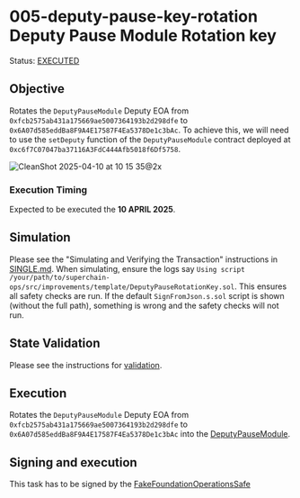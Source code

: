 # 005-deputy-pause-key-rotation Deputy Pause Module Rotation key

Status: [EXECUTED](https://sepolia.etherscan.io/tx/0x15eea8c7a5b7a2d6ec5f9434265db54504aec463dbb39b2cc341d15e15fb508f)

## Objective

Rotates the `DeputyPauseModule` Deputy EOA from `0xfcb2575ab431a175669ae5007364193b2d298dfe` to `0x6A07d585eddBa8F9A4E17587F4Ea5378De1c3bAc`.
To achieve this, we will need to use the `setDeputy` function of the `DeputyPauseModule` contract deployed at `0xc6f7C07047ba37116A3FdC444Afb5018f6Df5758`.

![CleanShot 2025-04-10 at 10 15 35@2x](https://github.com/user-attachments/assets/042bbb15-a19b-4edf-bff1-e79adaf4e2ce)

### Execution Timing

Expected to be executed the **10 APRIL 2025**.

## Simulation

Please see the "Simulating and Verifying the Transaction" instructions in [SINGLE.md](../../../SINGLE.md).
When simulating, ensure the logs say `Using script /your/path/to/superchain-ops/src/improvements/template/DeputyPauseRotationKey.sol`.
This ensures all safety checks are run. If the default `SignFromJson.s.sol` script is shown (without the full path), something is wrong and the safety checks will not run.

## State Validation

Please see the instructions for [validation](./VALIDATION.md).

## Execution

Rotates the `DeputyPauseModule` Deputy EOA from `0xfcb2575ab431a175669ae5007364193b2d298dfe` to `0x6A07d585eddBa8F9A4E17587F4Ea5378De1c3bAc` into the [DeputyPauseModule](https://sepolia.etherscan.io/address/0x62f3972c56733aB078F0764d2414DfCaa99d574c#code).

## Signing and execution

This task has to be signed by the [FakeFoundationOperationsSafe](https://sepolia.etherscan.io/address/0x837DE453AD5F21E89771e3c06239d8236c0EFd5E)
